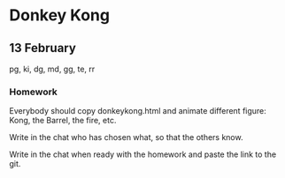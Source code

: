 # Donkey Kong

## 13 February

pg, ki, dg, md, gg, te, rr

### Homework

Everybody should copy donkeykong.html and animate different figure: Kong, the Barrel, the fire, etc.

Write in the chat who has chosen what, so that the others know.

Write in the chat when ready with the homework and paste the link to the git.